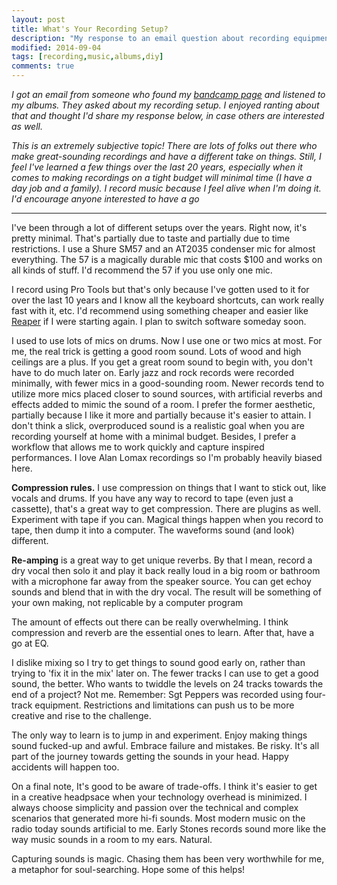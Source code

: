 ```yaml
---
layout: post
title: What's Your Recording Setup?
description: "My response to an email question about recording equipment."
modified: 2014-09-04
tags: [recording,music,albums,diy]
comments: true
---
```


*I got an email from someone who found my [bandcamp page](http://ryanbarringtoncox.bandcamp.com) and listened to my albums.  They asked about my recording setup.  I enjoyed ranting about that and thought I'd share my response below, in case others are interested as well.*

*This is an extremely subjective topic! There are lots of folks out there who make great-sounding recordings and have a different take on things.  Still, I feel I've learned a few things over the last 20 years, especially when it comes to making recordings on a tight budget will minimal time (I have a day job and a family). I record music because I feel alive when I'm doing it. I'd encourage anyone interested to have a go* 

---

I've been through a lot of different setups over the years.  Right now, it's pretty minimal.  That's partially due to taste and partially due to time restrictions.  I use a Shure SM57 and an AT2035 condenser mic for almost everything.  The 57 is a magically durable mic that costs $100 and works on all kinds of stuff.  I'd recommend the 57 if you use only one mic. 

I record using Pro Tools but that's only because I've gotten used to it for over the last 10 years and I know all the keyboard shortcuts, can work really fast with it, etc. I'd recommend using something cheaper and easier like [Reaper](http://www.reaper.fm) if I were starting again. I plan to switch software someday soon.

I used to use lots of mics on drums.  Now I use one or two mics at most.  For me, the real trick is getting a good room sound.  Lots of wood and high ceilings are a plus.  If you get a great room sound to begin with, you don't have to do much later on. Early jazz and rock records were recorded minimally, with fewer mics in a good-sounding room.  Newer records tend to utilize more mics placed closer to sound sources, with artificial reverbs and effects added to mimic the sound of a room.  I prefer the former aesthetic, partially because I like it more and partially because it's easier to attain. I don't think a slick, overproduced sound is a realistic goal when you are recording yourself at home with a minimal budget.  Besides, I prefer a workflow that allows me to work quickly and capture inspired performances. I love Alan Lomax recordings so I'm probably heavily biased here. 

**Compression rules.**  I use compression on things that I want to stick out, like vocals and drums.  If you have any way to record to tape (even just a cassette), that's a great way to get compression.  There are plugins as well.  Experiment with tape if you can. Magical things happen when you record to tape, then dump it into a computer.  The waveforms sound (and look) different.

**Re-amping** is a great way to get unique reverbs.  By that I mean, record a dry vocal then solo it and play it back really loud in a big room or bathroom with a microphone far away from the speaker source.  You can get echoy sounds and blend that in with the dry vocal. The result will be something of your own making, not replicable by a computer program

The amount of effects out there can be really overwhelming.  I think compression and reverb are the essential ones to learn.  After that, have a go at EQ.

I dislike mixing so I try to get things to sound good early on, rather than trying to 'fix it in the mix' later on. The fewer tracks I can use to get a good sound, the better.  Who wants to twiddle the levels on 24 tracks towards the end of a project?  Not me.  Remember: Sgt Peppers was recorded using four-track equipment.  Restrictions and limitations can push us to be more creative and rise to the challenge.

The only way to learn is to jump in and experiment.  Enjoy making things sound fucked-up and awful.  Embrace failure and mistakes.  Be risky.  It's all part of the journey towards getting the sounds in your head.  Happy accidents will happen too.

On a final note, It's good to be aware of trade-offs.  I think it's easier to get in a creative headpsace when your technology overhead is minimized. I always choose simplicity and passion over the technical and complex scenarios that generated more hi-fi sounds. Most modern music on the radio today sounds artificial to me. Early Stones records sound more like the way music sounds in a room to my ears.  Natural.

Capturing sounds is magic.  Chasing them has been very worthwhile for me, a metaphor for soul-searching. Hope some of this helps!
